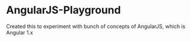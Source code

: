 # AngularJS-Playground

Created this to experiment with bunch of concepts of AngularJS, which is Angular 1.x 